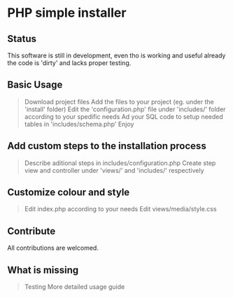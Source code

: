 PHP simple installer
====================

Status
------

This software is still in development, even tho is working and useful already the code is 'dirty' and lacks proper testing.

Basic Usage
-----------
>Download project files
>Add the files to your project (eg. under the 'install' folder)
>Edit the 'configuration.php' file under 'includes/' folder according to your spedific needs
>Ad your SQL code to setup needed tables in 'includes/schema.php'
>Enjoy

Add custom steps to the installation process
--------------------------------------------
>Describe aditional steps in includes/configuration.php
>Create step view and controller under 'views/' and 'includes/' respectively

Customize colour and style
--------------------------
>Edit index.php according to your needs
>Edit views/media/style.css

Contribute
----------
All contributions are welcomed.

What is missing
---------------
>Testing
>More detailed usage guide